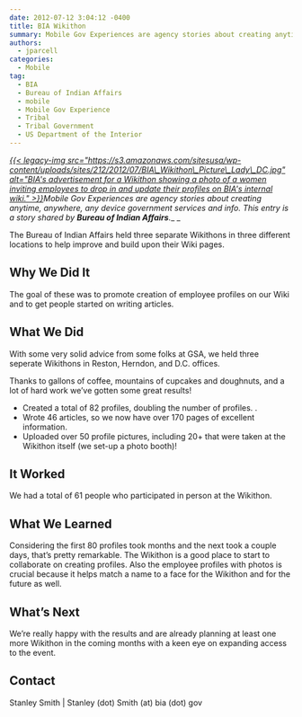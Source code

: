```yaml
---
date: 2012-07-12 3:04:12 -0400
title: BIA Wikithon
summary: Mobile Gov Experiences are agency stories about creating anytime, anywhere, any device government services and info. This entry is a story shared by Bureau of Indian Affairs. The
authors:
  - jparcell
categories:
  - Mobile
tag:
  - BIA
  - Bureau of Indian Affairs
  - mobile
  - Mobile Gov Experience
  - Tribal
  - Tribal Government
  - US Department of the Interior
---
```


_[{{< legacy-img src="https://s3.amazonaws.com/sitesusa/wp-content/uploads/sites/212/2012/07/BIA\_Wikithon\_Picture\_Lady\_DC.jpg" alt="BIA's advertisement for a Wikithon showing a photo of a women inviting employees to drop in and update their profiles on BIA's internal wiki." >}}](https://s3.amazonaws.com/sitesusa/wp-content/uploads/sites/212/2012/07/BIA_Wikithon_Picture_Lady_DC.jpg)Mobile Gov Experiences are agency stories about creating anytime, anywhere, any device government services and info. This entry is a story shared by **Bureau of Indian Affairs**.__
  _ 

The Bureau of Indian Affairs held three separate Wikithons in three different locations to help improve and build upon their Wiki pages.

## Why We Did It

The goal of these was to promote creation of employee profiles on our Wiki and to get people started on writing articles.

## What We Did

With some very solid advice from some folks at GSA, we held three seperate Wikithons in Reston, Herndon, and D.C. offices.

Thanks to gallons of coffee, mountains of cupcakes and doughnuts, and a lot of hard work we&#8217;ve gotten some great results!

  * Created a total of 82 profiles, doubling the number of profiles. .
  * Wrote 46 articles, so we now have over 170 pages of excellent information.
  * Uploaded over 50 profile pictures, including 20+ that were taken at the Wikithon itself (we set-up a photo booth)!

## It Worked

We had a total of 61 people who participated in person at the Wikithon.

## What We Learned

Considering the first 80 profiles took months and the next took a couple days, that’s pretty remarkable. The Wikithon is a good place to start to collaborate on creating profiles. Also the employee profiles with photos is crucial because it helps match a name to a face for the Wikithon and for the future as well.

## What&#8217;s Next

We’re really happy with the results and are already planning at least one more Wikithon in the coming months with a keen eye on expanding access to the event.

## Contact

Stanley Smith | Stanley (dot) Smith (at) bia (dot) gov